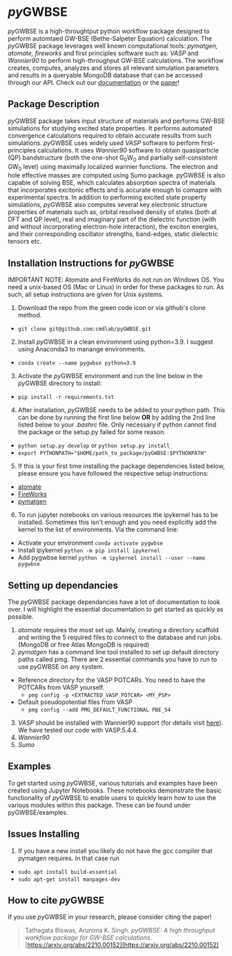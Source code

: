 # *py*GWBSE
*py*GWBSE is a high-throughtput python workflow package designed to perform automtaed GW-BSE (Bethe-Salpeter Equation) calculation. The *py*GWBSE package leverages well known computational tools: *pymatgen, atomate, fireworks* and first principles software such as: *VASP* and *Wannier90* to perform high-throughput GW-BSE calculations. The workflow creates, computes, analyzes and stores all relevant simulation parameters and results in a queryable MongoDB database that can be accessed through our API. Check out our [documentation](https://cmdlab.github.io/pyGWBSE/) or the [paper](https://arxiv.org/abs/2210.00152)!

## Package Description
*py*GWBSE package takes input structure of materials and performs GW-BSE simulations for studying excited state properties. It performs automated convergence calculations required to obtain accurate results from such simulations. *py*GWBSE uses widely used *VASP* software to perform first-principles calculations. It uses *Wannier90* software to obtain quasiparticle (QP) bandstructure (both the one-shot G<sub>0</sub>W<sub>0</sub> and partially self-consistent GW<sub>0</sub> level) using maximally localized wannier functions. The electron and hole effective masses are computed using Sumo package. *py*GWBSE is also capable of solving BSE, which calculates absorption spectra of materials that incorporates excitonic effects and is accurate enough to comapre with experimental spectra. In addition to performing excited state property simulations, *py*GWBSE also computes several key electronic structure properties of materials such as, orbital resolved  density of states (both at DFT and QP level), real and imaginary part of the dielectric function (with and without incorporating electron-hole interaction), the exciton energies, and their corresponding oscillator strengths, band-edges, static dielectric tensors etc.


## Installation Instructions for *py*GWBSE
IMPORTANT NOTE: Atomate and FireWorks do not run on Windows OS. You need a unix-based OS (Mac or Linux) in order for these packages to run. As such, all setup instructions are given for Unix systems. 

1. Download the repo from the green code icon or via github's clone method.
- ``git clone git@github.com:cmdlab/pyGWBSE.git``
2. Install *py*GWBSE in a clean enviromnent using python=3.9. I suggest using Anaconda3 to manange environments. 
- ``conda create --name pygwbse python=3.9``
3. Activate the *py*GWBSE environment and run the line below in the *py*GWBSE directory to install:
- ``pip install -r requirements.txt``
4. After installation, *py*GWBSE needs to be added to your python path. This can be done by running the first line below **OR** by adding the 2nd line listed below to your *.bashrc* file. Only necessary if python cannot find the package or the setup.py failed for some reason.
- ``python setup.py develop`` or ``python setup.py install`` 
- ``export PYTHONPATH="$HOME/path_to_package/pyGWBSE:$PYTHONPATH"``
5. If this is your first time installing the package dependencies listed below, please ensure you have followed the respective setup instructions:
- [atomate](https://atomate.org/)  
- [FireWorks](https://materialsproject.github.io/fireworks/installation.html)
- [pymatgen](https://pymatgen.org/installation.html)
6. To run jupyter notebooks on various resources the ipykernel has to be installed. Sometimes this isn't enough and you need explicitly add the kernel to the list of environments. Via the command line:
- Activate your environment ``conda activate pygwbse``
- Install ipykernel ``python -m pip install ipykernel``
- Add pygwbse kernel ``python -m ipykernel install --user --name pygwbse``

## Setting up dependancies
The *py*GWBSE package dependancies have a lot of documentation to look over. I will highlight the essential documentation to get started as quickly as possible.
1. *atomate* requires the most set up. Mainly, creating a directory scaffold and writing the 5 required files to connect to the database and run jobs. (MongoDB or free Atlas MongoDB is required) 
2. *pymatgen* has a command line tool installed to set up default directory paths called pmg. There are 2 essential commands you have to run to use *py*GWBSE on any system. 
- Reference directory for the VASP POTCARs. You need to have the POTCARs from VASP yourself.
  - `pmg config -p <EXTRACTED_VASP_POTCAR> <MY_PSP>` 
- Default pseudopotential files from VASP 
  - `pmg config --add PMG_DEFAULT_FUNCTIONAL PBE_54`
 3. *VASP* should be installed with Wannier90 support (for details visit [here](https://www.vasp.at/wiki/index.php/LWANNIER90)). We have tested our code with VASP.5.4.4. 
 4. *Wannier90*
 5. *Sumo*

## Examples
To get started using *py*GWBSE, various tutorials and examples have been created using Jupyter Notebooks. These notebooks demonstrate the basic functionality of *py*GWBSE to enable users to quickly learn how to use the various modules within this package. These can be found under pyGWBSE/examples.

## Issues Installing
1. If you have a new install you likely do not have the gcc compiler that pymatgen requires. In that case run 
- `sudo apt install build-essential`
- `sudo apt-get install manpages-dev`

## How to cite *py*GWBSE
If you use *py*GWBSE in your research, please consider citing the paper!

> Tathagata Biswas, Arunima K. Singh. *pyGWBSE: A high throughput workflow package for GW-BSE calculations*. [https://arxiv.org/abs/2210.00152](https://arxiv.org/abs/2210.00152)
